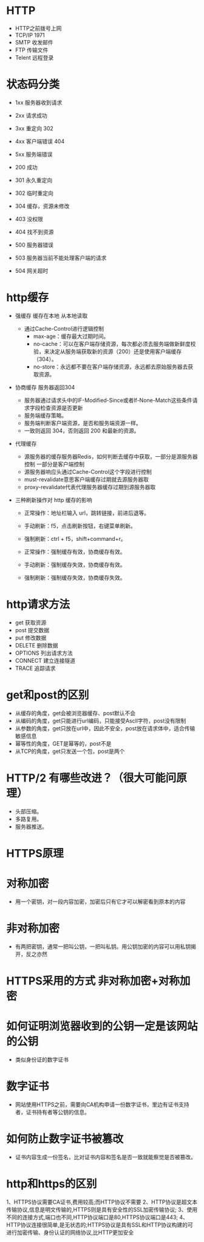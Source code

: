 # HTTP

* HTTP之前拨号上网
* TCP/IP  1971
* SMTP 收发邮件
* FTP 传输文件
* Telent 远程登录


# 状态码分类

* 1xx 服务器收到请求
* 2xx 请求成功
* 3xx 重定向 302
* 4xx 客户端错误 404
* 5xx 服务端错误

* 200 成功
* 301 永久重定向
* 302 临时重定向
* 304 缓存，资源未修改
* 403 没权限
* 404 找不到资源
* 500 服务器错误
* 503 服务器当前不能处理客户端的请求
* 504 网关超时


# http缓存
* 强缓存 缓存在本地 从本地读取
    - 通过Cache-Control进行逻辑控制
        - max-age：缓存最大过期时间。
        - no-cache：可以在客户端存储资源，每次都必须去服务端做新鲜度校验，来决定从服务端获取新的资源（200）还是使用客户端缓存（304）。
        - no-store：永远都不要在客户端存储资源，永远都去原始服务器去获取资源。
* 协商缓存 服务器返回304
    - 服务器通过请求头中的IF-Modified-Since或者If-None-Match这些条件请求字段检查资源是否更新
    - 服务端缓存策略。
    - 服务端判断客户端资源，是否和服务端资源一样。
    - 一致则返回 304，否则返回 200 和最新的资源。
* 代理缓存
    - 源服务器的缓存服务器Redis，如何判断去缓存中获取，一部分是源服务器控制 一部分是客户端控制
    - 源服务器响应头通过Cache-Control这个字段进行控制
    - must-revalidate意思客户端缓存过期就去源服务器取
    - proxy-revalidate代表代理服务器缓存过期到源服务器取

* 三种刷新操作对 http 缓存的影响

    - 正常操作：地址栏输入 url，跳转链接，前进后退等。
    - 手动刷新：f5，点击刷新按钮，右键菜单刷新。
    - 强制刷新：ctrl + f5，shift+command+r。

    - 正常操作：强制缓存有效，协商缓存有效。
    - 手动刷新：强制缓存失效，协商缓存有效。
    - 强制刷新：强制缓存失效，协商缓存失效。



# http请求方法
* get 获取资源
* post 提交数据
* put 修改数据
* DELETE 删除数据
* OPTIONS 列出请求方法
* CONNECT 建立连接隧道
* TRACE 追踪请求

# get和post的区别
* 从缓存的角度，get会被浏览器缓存、post默认不会
* 从编码的角度，get只能进行url编码，只能接受Ascll字符，post没有限制
* 从参数的角度，get只放在url中，因此不安全，post放在请求体中，适合传输敏感信息
* 幂等性的角度，GET是幂等的，post不是
* 从TCP的角度，get只发送一个包，post是两个


# HTTP/2 有哪些改进？（很大可能问原理）

* 头部压缩。
* 多路复用。
* 服务器推送。

# HTTPS原理
# 对称加密
- 用一个密钥，对一段内容加密，加密后只有它才可以解密看到原本的内容

# 非对称加密
- 有两把密钥，通常一把叫公钥，一把叫私钥。用公钥加密的内容可以用私钥揭开，反之亦然

# HTTPS采用的方式 非对称加密+对称加密

# 如何证明浏览器收到的公钥一定是该网站的公钥
- 类似身份证的数字证书

# 数字证书
- 网站使用HTTPS之前，需要向CA机构申请一份数字证书，里边有证书支持者，证书持有者等公钥的信息。
# 如何防止数字证书被篡改
- 证书内容生成一份签名，比对证书内容和签名是否一致就能察觉是否被篡改。



# http和https的区别

1、HTTPS协议需要CA证书,费用较高;而HTTP协议不需要
2、HTTP协议是超文本传输协议,信息是明文传输的,HTTPS则是具有安全性的SSL加密传输协议;
3、使用不同的连接方式,端口也不同,HTTP协议端口是80,HTTPS协议端口是443;
4、HTTP协议连接很简单,是无状态的;HTTPS协议是具有SSL和HTTP协议构建的可进行加密传输、身份认证的网络协议,比HTTP更加安全
